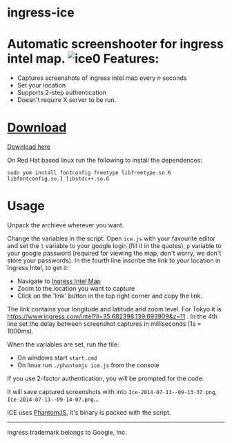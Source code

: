 ingress-ice
===========

Automatic screenshooter for ingress intel map.
![ice0](https://cloud.githubusercontent.com/assets/2771136/3548090/6441370c-08a6-11e4-9b0a-84a2992af060.png)
Features:
=========
 - Captures screenshots of ingress intel map every *n* seconds
 - Set your location 
 - Supports 2-step authentication
 - Doesn't require X server to be run.

[Download](https://github.com/nibogd/ingress-ice/releases)
========
[Download here](https://github.com/nibogd/ingress-ice/releases/)

On Red Hat based linux run the following to install the dependences:
```
sudo yum install fontconfig freetype libfreetype.so.6 libfontconfig.so.1 libstdc++.so.6
```

Usage
=====
Unpack the archieve wherever you want.

Change the variables in the script. Open `ice.js` with your favourite editor and set the `l` variable to your google login (fill it in the quotes), `p` variable to your google password (required for viewing the map, don't worry, we don't store your passwords). In the fourth line inscribe the link to your location in Ingress Intel, to get it:
 - Navigate to [Ingress Intel Map](http://ingress.com/intel)
 - Zoom to the location you want to capture
 - Click on the 'link' button in the top right corner and copy the link.

The link contains your longitude and latitude and zoom level. For Tokyo it is https://www.ingress.com/intel?ll=35.682398,139.693909&z=11 . In the 4th line set the delay between screenshot captures in milliseconds (1s = 1000ms). 

When the variables are set, run the file:
- On windows start `start.cmd`
- On linux run `./phantomjs ice.js` from the console

If you use 2-factor authentication, you will be prompted for the code.

It will save captured screenshots with into `Ice-2014-07-13--09-13-37.png`, `Ice-2014-07-13--09-14-07.png`...

ICE uses [PhantomJS](http://phantomjs.org/), it's binary is packed with the script.
<hr>
Ingress trademark belongs to Google, Inc.
